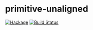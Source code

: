 primitive-unaligned
===================

[![Hackage](https://img.shields.io/hackage/v/primitive-unaligned.svg)](https://hackage.haskell.org/package/primitive-unaligned) [![Build Status](https://travis-ci.org/chessai/primitive-unaligned.svg?branch=master)](https://travis-ci.org/chessai/primitive-unaligned)


